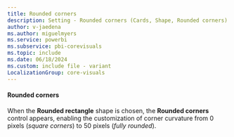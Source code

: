 ```yaml
---
title: Rounded corners
description: Setting - Rounded corners (Cards, Shape, Rounded corners)
author: v-jaedena
ms.author: miguelmyers
ms.service: powerbi
ms.subservice: pbi-corevisuals
ms.topic: include
ms.date: 06/18/2024
ms.custom: include file - variant
LocalizationGroup: core-visuals
---
```

#### Rounded corners

When the **Rounded rectangle** shape is chosen, the **Rounded corners** control appears, enabling the customization of corner curvature from 0 pixels (*square corners*) to 50 pixels (*fully rounded*).
